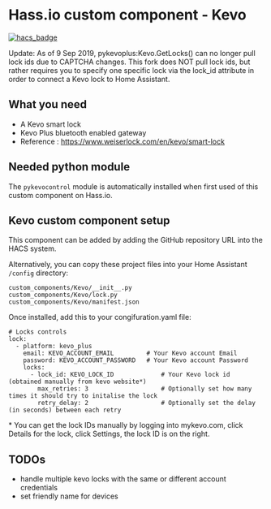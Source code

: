 # Hass.io custom component - Kevo

[![hacs_badge](https://img.shields.io/badge/HACS-Custom-orange.svg)](https://github.com/custom-components/hacs)

Update: As of 9 Sep 2019, pykevoplus:Kevo.GetLocks() can no longer pull lock ids due to CAPTCHA changes. This fork does NOT pull lock ids, but rather requires you to specify one specific lock via the lock_id attribute in order to connect a Kevo lock to Home Assistant.

## What you need

- A Kevo smart lock
- Kevo Plus bluetooth enabled gateway
- Reference : https://www.weiserlock.com/en/kevo/smart-lock

## Needed python module

The ```pykevocontrol``` module is automatically installed when first used of this custom component on Hass.io.

## Kevo custom component setup

This component can be added by adding the GitHub repository URL into the HACS system.

Alternatively, you can copy these project files into your Home Assistant ```/config``` directory:

```
custom_components/Kevo/__init__.py
custom_components/Kevo/lock.py
custom_components/Kevo/manifest.json
```

Once installed, add this to your congifuration.yaml file:
```
# Locks controls
lock:
  - platform: kevo_plus
    email: KEVO_ACCOUNT_EMAIL         # Your Kevo account Email
    password: KEVO_ACCOUNT_PASSWORD   # Your Kevo account Password
    locks:
      - lock_id: KEVO_LOCK_ID             # Your Kevo lock id (obtained manually from kevo website*)
        max_retries: 3                    # Optionally set how many times it should try to initalise the lock
        retry_delay: 2                    # Optionally set the delay (in seconds) between each retry
```
\* You can get the lock IDs manually by logging into mykevo.com, click Details for the lock, click Settings, the lock ID is on the right.
     
## TODOs

- handle multiple kevo locks with the same or different account credentials
- set friendly name for devices

